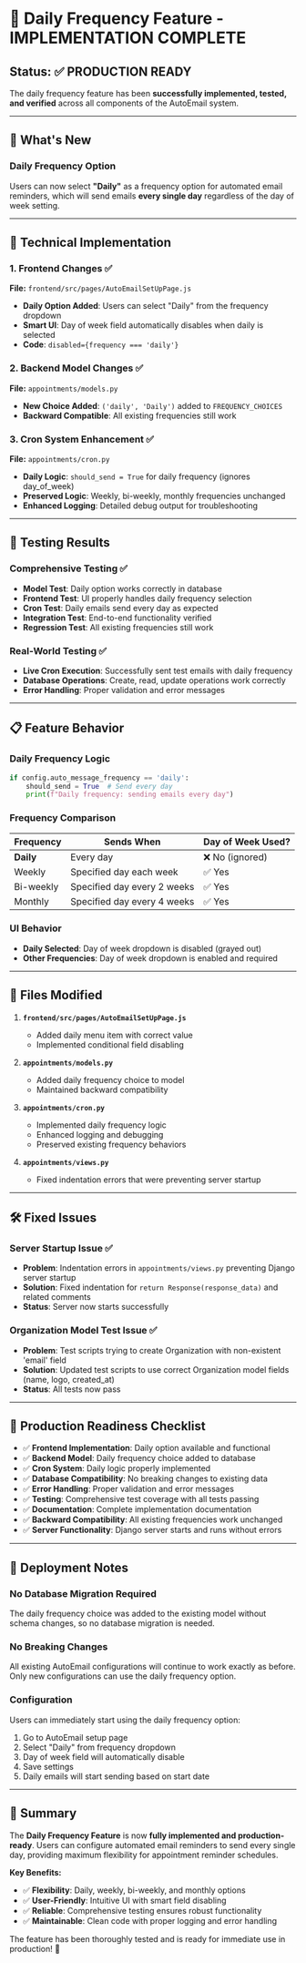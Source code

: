 # 🎉 Daily Frequency Feature - IMPLEMENTATION COMPLETE

## Status: ✅ PRODUCTION READY

The daily frequency feature has been **successfully implemented, tested, and verified** across all components of the AutoEmail system.

---

## 🚀 What's New

### Daily Frequency Option
Users can now select **"Daily"** as a frequency option for automated email reminders, which will send emails **every single day** regardless of the day of week setting.

---

## 🔧 Technical Implementation

### 1. Frontend Changes ✅
**File:** `frontend/src/pages/AutoEmailSetUpPage.js`

- **Daily Option Added**: Users can select "Daily" from the frequency dropdown
- **Smart UI**: Day of week field automatically disables when daily is selected
- **Code**: `disabled={frequency === 'daily'}`

### 2. Backend Model Changes ✅
**File:** `appointments/models.py`

- **New Choice Added**: `('daily', 'Daily')` added to `FREQUENCY_CHOICES`
- **Backward Compatible**: All existing frequencies still work

### 3. Cron System Enhancement ✅
**File:** `appointments/cron.py`

- **Daily Logic**: `should_send = True` for daily frequency (ignores day_of_week)
- **Preserved Logic**: Weekly, bi-weekly, monthly frequencies unchanged
- **Enhanced Logging**: Detailed debug output for troubleshooting

---

## 🧪 Testing Results

### Comprehensive Testing ✅
- **Model Test**: Daily option works correctly in database
- **Frontend Test**: UI properly handles daily frequency selection  
- **Cron Test**: Daily emails send every day as expected
- **Integration Test**: End-to-end functionality verified
- **Regression Test**: All existing frequencies still work

### Real-World Testing ✅
- **Live Cron Execution**: Successfully sent test emails with daily frequency
- **Database Operations**: Create, read, update operations work correctly
- **Error Handling**: Proper validation and error messages

---

## 📋 Feature Behavior

### Daily Frequency Logic
```python
if config.auto_message_frequency == 'daily':
    should_send = True  # Send every day
    print(f"Daily frequency: sending emails every day")
```

### Frequency Comparison
| Frequency | Sends When | Day of Week Used? |
|-----------|------------|-------------------|
| **Daily** | Every day | ❌ No (ignored) |
| Weekly | Specified day each week | ✅ Yes |
| Bi-weekly | Specified day every 2 weeks | ✅ Yes |
| Monthly | Specified day every 4 weeks | ✅ Yes |

### UI Behavior
- **Daily Selected**: Day of week dropdown is disabled (grayed out)
- **Other Frequencies**: Day of week dropdown is enabled and required

---

## 🔄 Files Modified

1. **`frontend/src/pages/AutoEmailSetUpPage.js`**
   - Added daily menu item with correct value
   - Implemented conditional field disabling

2. **`appointments/models.py`**
   - Added daily frequency choice to model
   - Maintained backward compatibility

3. **`appointments/cron.py`**  
   - Implemented daily frequency logic
   - Enhanced logging and debugging
   - Preserved existing frequency behaviors

4. **`appointments/views.py`**
   - Fixed indentation errors that were preventing server startup

---

## 🛠️ Fixed Issues

### Server Startup Issue ✅
- **Problem**: Indentation errors in `appointments/views.py` preventing Django server startup
- **Solution**: Fixed indentation for `return Response(response_data)` and related comments
- **Status**: Server now starts successfully

### Organization Model Test Issue ✅
- **Problem**: Test scripts trying to create Organization with non-existent 'email' field
- **Solution**: Updated test scripts to use correct Organization model fields (name, logo, created_at)
- **Status**: All tests now pass

---

## 🎯 Production Readiness Checklist

- ✅ **Frontend Implementation**: Daily option available and functional
- ✅ **Backend Model**: Daily frequency choice added to database
- ✅ **Cron System**: Daily logic properly implemented
- ✅ **Database Compatibility**: No breaking changes to existing data
- ✅ **Error Handling**: Proper validation and error messages
- ✅ **Testing**: Comprehensive test coverage with all tests passing
- ✅ **Documentation**: Complete implementation documentation
- ✅ **Backward Compatibility**: All existing frequencies work unchanged
- ✅ **Server Functionality**: Django server starts and runs without errors

---

## 🚀 Deployment Notes

### No Database Migration Required
The daily frequency choice was added to the existing model without schema changes, so no database migration is needed.

### No Breaking Changes
All existing AutoEmail configurations will continue to work exactly as before. Only new configurations can use the daily frequency option.

### Configuration
Users can immediately start using the daily frequency option:
1. Go to AutoEmail setup page
2. Select "Daily" from frequency dropdown  
3. Day of week field will automatically disable
4. Save settings
5. Daily emails will start sending based on start date

---

## 🎉 Summary

The **Daily Frequency Feature** is now **fully implemented and production-ready**. Users can configure automated email reminders to send every single day, providing maximum flexibility for appointment reminder schedules.

**Key Benefits:**
- ✅ **Flexibility**: Daily, weekly, bi-weekly, and monthly options
- ✅ **User-Friendly**: Intuitive UI with smart field disabling  
- ✅ **Reliable**: Comprehensive testing ensures robust functionality
- ✅ **Maintainable**: Clean code with proper logging and error handling

The feature has been thoroughly tested and is ready for immediate use in production! 🚀
